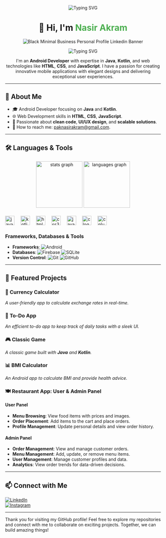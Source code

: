 <div align="center">
<img src="https://readme-typing-svg.herokuapp.com?font=Roboto+Slab&color=%2336BCF7&size=30&center=true&vCenter=true&width=500&lines=Meet+Me;"alt="Typing SVG">

# 👋 Hi, I'm <span style="color:#4CAF50; font-weight:bold;">Nasir Akram</span>
![Black Minimal Business Personal Profile Linkedin Banner](https://github.com/user-attachments/assets/2cdc68a9-0e1a-4a04-9808-aa7f83b67f64)

<img src="https://readme-typing-svg.herokuapp.com?font=Roboto+Slab&color=%2336BCF7&size=30&center=true&vCenter=true&width=500&lines=I+am+Nasir+Akram;Android+Developer+Specialist;Java+%26+Kotlin+Enthusiast;Web+Technologies;Passionate+about+Innovation" alt="Typing SVG">

</div>

<div align="center">

I'm an **Android Developer** with expertise in **Java**, **Kotlin**, and web technologies like **HTML**, **CSS**, and **JavaScript**. I have a passion for creating innovative mobile applications with elegant designs and delivering exceptional user experiences.

</div>

---

## 🚀 **About Me**

- 🎓 Android Developer focusing on **Java** and **Kotlin**.
- 🌐 Web Development skills in **HTML**, **CSS**, **JavaScript**.
- 🎯 Passionate about **clean code**, **UI/UX design**, and **scalable solutions**.
- 📧 How to reach me: [paknasirakram@gmail.com](mailto:paknasirakram@gmail.com).

---

## 🛠️ **Languages & Tools**

###

<div align="center">
  <img src="https://github-readme-stats.vercel.app/api?username=maurodesouza&hide_title=false&hide_rank=false&show_icons=true&include_all_commits=true&count_private=true&disable_animations=false&theme=dracula&locale=en&hide_border=false" height="150" alt="stats graph"  />
  <img src="https://github-readme-stats.vercel.app/api/top-langs?username=maurodesouza&locale=en&hide_title=false&layout=compact&card_width=320&langs_count=5&theme=dracula&hide_border=false" height="150" alt="languages graph"  />
</div>

###

<div align="left">
  <img src="https://cdn.jsdelivr.net/gh/devicons/devicon/icons/java/java-original.svg" height="30" alt="java logo" />
  <img width="12" />
  <img src="https://cdn.jsdelivr.net/gh/devicons/devicon/icons/kotlin/kotlin-original.svg" height="30" alt="kotlin logo" />
  <img width="12" />
  <img src="https://cdn.jsdelivr.net/gh/devicons/devicon/icons/html5/html5-original.svg" height="30" alt="html5 logo" />
  <img width="12" />
  <img src="https://cdn.jsdelivr.net/gh/devicons/devicon/icons/css3/css3-original.svg" height="30" alt="css3 logo" />
  <img width="12" />
  <img src="https://cdn.jsdelivr.net/gh/devicons/devicon/icons/javascript/javascript-original.svg" height="30" alt="javascript logo" />
  <img width="12" />
  <img src="https://cdn.jsdelivr.net/gh/devicons/devicon/icons/c/c-original.svg" height="30" alt="c logo" />
  <img width="12" />
  <img src="https://cdn.jsdelivr.net/gh/devicons/devicon/icons/cplusplus/cplusplus-original.svg" height="30" alt="cplusplus logo" />
</div>

###



### **Frameworks, Databases & Tools**

- **Frameworks**: ![Android](https://img.shields.io/badge/-Android-3DDC84?logo=android&logoColor=white&style=flat)
- **Databases**: ![Firebase](https://img.shields.io/badge/-Firebase-FFCA28?logo=firebase&logoColor=black&style=flat) ![SQLite](https://img.shields.io/badge/-SQLite-003B57?logo=sqlite&logoColor=white&style=flat)
- **Version Control**: ![Git](https://img.shields.io/badge/-Git-F05032?logo=git&logoColor=white&style=flat) ![GitHub](https://img.shields.io/badge/-GitHub-181717?logo=github&logoColor=white&style=flat)

---

## 🌟 **Featured Projects**

### 🚀 **Currency Calculator**
_A user-friendly app to calculate exchange rates in real-time._

### 📝 **To-Do App**
_An efficient to-do app to keep track of daily tasks with a sleek UI._

### 🎮 **Classic Game**
_A classic game built with **Java** and **Kotlin**._

### 📊 **BMI Calculator**
_An Android app to calculate BMI and provide health advice._

### 🍽️ **Restaurant App: User & Admin Panel**

#### **User Panel**
- **Menu Browsing**: View food items with prices and images.
- **Order Placement**: Add items to the cart and place orders.
- **Profile Management**: Update personal details and view order history.

#### **Admin Panel**
- **Order Management**: View and manage customer orders.
- **Menu Management**: Add, update, or remove menu items.
- **User Management**: Manage customer profiles and data.
- **Analytics**: View order trends for data-driven decisions.

---

## 📫 **Connect with Me**

[![LinkedIn](https://img.shields.io/badge/-LinkedIn-0077B5?logo=linkedin&logoColor=white&style=flat)](https://www.linkedin.com/in/nasir-akram-387522211)  
[![Instagram](https://img.shields.io/badge/-Instagram-E4405F?logo=instagram&logoColor=white&style=flat)](https://www.instagram.com/nasirakramn)


---


Thank you for visiting my GitHub profile! Feel free to explore my repositories and connect with me to collaborate on exciting projects. Together, we can build amazing things!
